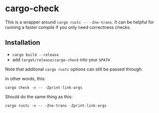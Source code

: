 # cargo-check

This is a wrapper around `cargo rustc -- -Zno-trans`.
It can be helpful for running a faster compile if you
only need correctness checks.

## Installation

- `cargo build --release`
- add `target/release/cargo-check` into your `$PATH`

Note that additonal `cargo rustc` options can still be passed through.

In other words, this:

```
cargo check -v -- -Zprint-link-args
```

Should do the same thing as this:

```
cargo rustc -v -- -Zno-trans -Zprint-link-args
```
